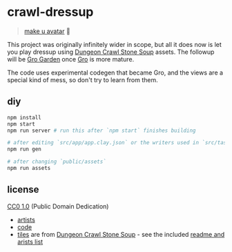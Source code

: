 # crawl-dressup

> [make u avatar](https://ryanatkn.github.io/crawl-dressup) :dragon:

This project was originally infinitely wider in scope,
but all it does now is let you play dressup using
[Dungeon Crawl Stone Soup](https://github.com/crawl/crawl) assets.
The followup will be [Gro Garden](https://github.com/enti-life/gro-garden)
once [Gro](https://github.com/enti-life/gro) is more mature.

The code uses experimental codegen that became Gro,
and the views are a special kind of mess, so don't try to learn from them.

## diy

```bash
npm install
npm start
npm run server # run this after `npm start` finishes building

# after editing `src/app/app.clay.json` or the writers used in `src/tasks/gen.ts`:
npm run gen

# after changing `public/assets`
npm run assets
```


## license

[CC0 1.0](http://creativecommons.org/publicdomain/zero/1.0/) (Public Domain Dedication)

- [artists](ARTISTS.md)
- [code](LICENSE)
- [tiles](https://github.com/crawl/tiles)
    are from [Dungeon Crawl Stone Soup](https://github.com/crawl/crawl) -
    see the included [readme and arists list](public/assets/dcss/README.md)
